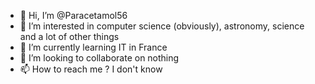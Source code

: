 - 👋 Hi, I’m @Paracetamol56
- 👀 I’m interested in computer science (obviously), astronomy, science and a lot of other things
- 🌱 I’m currently learning IT in France
- 💞️ I’m looking to collaborate on nothing
- 📫 How to reach me ? I don't know

<!---
Paracetamol56/Paracetamol56 is a ✨ special ✨ repository because its `README.md` (this file) appears on your GitHub profile.
You can click the Preview link to take a look at your changes.
--->
